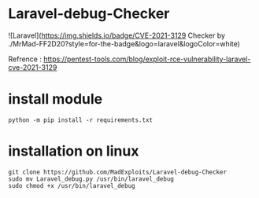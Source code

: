 # Laravel-debug-Checker

![Laravel](https://img.shields.io/badge/CVE-2021-3129 Checker by ./MrMad-FF2D20?style=for-the-badge&logo=laravel&logoColor=white)

Refrence : https://pentest-tools.com/blog/exploit-rce-vulnerability-laravel-cve-2021-3129


# install module

```
python -m pip install -r requirements.txt
```

# installation on linux

```
git clone https://github.com/MadExploits/Laravel-debug-Checker
sudo mv Laravel_debug.py /usr/bin/laravel_debug
sudo chmod +x /usr/bin/laravel_debug
```
